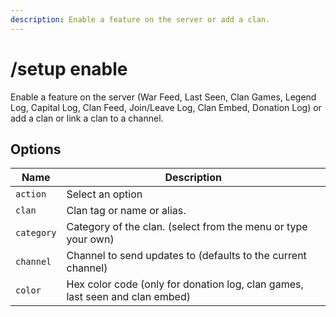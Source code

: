 ```yaml
---
description: Enable a feature on the server or add a clan.
---
```


# /setup enable

Enable a feature on the server (War Feed, Last Seen, Clan Games, Legend Log, Capital Log, Clan Feed, Join/Leave Log, Clan Embed, Donation Log) or add a clan or link a clan to a channel.

## Options

| Name | Description |
|------|-------------|
| `action` | Select an option |
| `clan` | Clan tag or name or alias. |
| `category` | Category of the clan. (select from the menu or type your own) |
| `channel` | Channel to send updates to (defaults to the current channel) |
| `color` | Hex color code (only for donation log, clan games, last seen and clan embed) |

